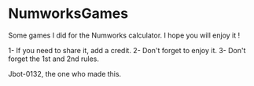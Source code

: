 # NumworksGames
Some games I did for the Numworks calculator. I hope you will enjoy it !

1- If you need to share it, add a credit. 
2- Don't forget to enjoy it. 
3- Don't forget the 1st and 2nd rules. 

Jbot-0132, the one who made this.
